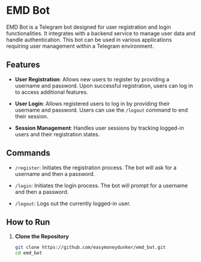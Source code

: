# EMD Bot

EMD Bot is a Telegram bot designed for user registration and login functionalities. It integrates with a backend service to manage user data and handle authentication. This bot can be used in various applications requiring user management within a Telegram environment.

## Features

- **User Registration**: Allows new users to register by providing a username and password. Upon successful registration, users can log in to access additional features.
  
- **User Login**: Allows registered users to log in by providing their username and password. Users can use the `/logout` command to end their session.

- **Session Management**: Handles user sessions by tracking logged-in users and their registration states.

## Commands

- `/register`: Initiates the registration process. The bot will ask for a username and then a password.

- `/login`: Initiates the login process. The bot will prompt for a username and then a password.

- `/logout`: Logs out the currently logged-in user.

## How to Run

1. **Clone the Repository**

   ```bash
   git clone https://github.com/easymoneydunker/emd_bot.git
   cd emd_bot
